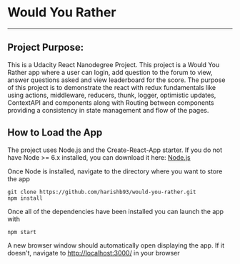 # Would You Rather

---

## Project Purpose:

This is a Udacity React Nanodegree Project. This project is a Would You Rather app where a user can login, add question to the forum to view, answer questions asked and view leaderboard for the score. The purpose of this project is to demonstrate the react with redux fundamentals like using actions, middleware, reducers, thunk, logger, optimistic updates, ContextAPI and components along with Routing between components providing a consistency in state management and flow of the pages.

## How to Load the App

The project uses Node.js and the Create-React-App starter. If you do not have Node >= 6.x installed, you can download it here: [Node.js](https://nodejs.org/en/)

Once Node is installed, navigate to the directory where you want to store the app

```
git clone https://github.com/harishb93/would-you-rather.git
npm install
```

Once all of the dependencies have been installed you can launch the app with

```
npm start
```

A new browser window should automatically open displaying the app. If it doesn't, navigate to [http://localhost:3000/](http://localhost:3000/) in your browser
